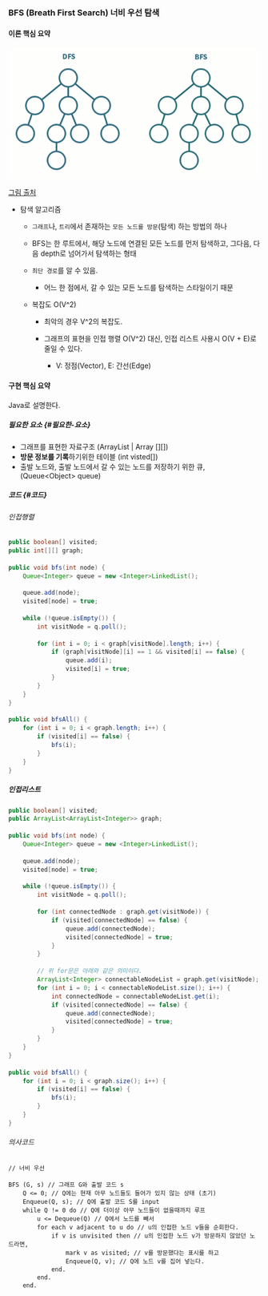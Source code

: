 ### BFS \(Breath First Search\) 너비 우선 탐색

#### 이론 핵심 요약

![](/assets/dfs-bfs.gif)

[그림 출처](https://namu.wiki/w/BFS)

* 탐색 알고리즘

  * `그래프`나, `트리`에서 존재하는 `모든 노드를 방문`\(탐색\) 하는 방법의 하나
  * BFS는 한 루트에서, 해당 노드에 연결된 모든 노드를 먼저 탐색하고, 그다음, 다음 depth로 넘어가서 탐색하는 형태
  * `최단 경로`를 알 수 있음.
    * 어느 한 점에서, 갈 수 있는 모든 노드를 탐색하는 스타일이기 때문
  * 복잡도 O\(V^2\)

    * 최악의 경우 V^2의 복잡도.

    * 그래프의 표현을 인접 행렬 O\(V^2\) 대신, 인접 리스트 사용시 O\(V + E\)로 줄일 수 있다.

      * V: 정점\(Vector\), E: 간선\(Edge\)

#### 구현 핵심 요약

Java로 설명한다.

##### 필요한 요소 {#필요한-요소}

* 그래프를 표현한 자료구조 \(ArrayList \| Array \[\]\[\]\)
* **방문 정보를 기록**하기위한 테이블 \(int visted\[\]\)
* 출발 노드와, 출발 노드에서 갈 수 있는 노드를 저장하기 위한 큐, \(Queue&lt;Object&gt; queue\)

##### 코드 {#코드}

###### 인접행렬

```java
public boolean[] visited;
public int[][] graph;

public void bfs(int node) {
    Queue<Integer> queue = new <Integer>LinkedList();

    queue.add(node);
    visited[node] = true;

    while (!queue.isEmpty()) {
        int visitNode = q.poll();

        for (int i = 0; i < graph[visitNode].length; i++) {
            if (graph[visitNode][i] == 1 && visited[i] == false) {
                queue.add(i);
                visited[i] = true;
            }
        }
    }
}

public void bfsAll() {
    for (int i = 0; i < graph.length; i++) {
        if (visited[i] == false) {
            bfs(i);
        }
    }
}
```

##### 인접리스트

```java
public boolean[] visited;
public ArrayList<ArrayList<Integer>> graph;

public void bfs(int node) {
    Queue<Integer> queue = new <Integer>LinkedList();

    queue.add(node);
    visited[node] = true;

    while (!queue.isEmpty()) {
        int visitNode = q.poll();

        for (int connectedNode : graph.get(visitNode)) {
            if (visited[connectedNode] == false) {
                queue.add(connectedNode);
                visited[connectedNode] = true;
            }
        }

        // 위 for문은 아래와 같은 의미이다.
        ArrayList<Integer> connectableNodeList = graph.get(visitNode);
        for (int i = 0; i < connectableNodeList.size(); i++) {
            int connectedNode = connectableNodeList.get(i);
            if (visited[connectedNode] == false) {
                queue.add(connectedNode);
                visited[connectedNode] = true;
            }
        }
    }
}

public void bfsAll() {
    for (int i = 0; i < graph.size(); i++) {
        if (visited[i] == false) {
            bfs(i);
        }
    }
}
```

###### 의사코드

```
// 너비 우선

BFS (G, s) // 그래프 G와 출발 코드 s
    Q <= 0; // Q에는 현재 아무 노드들도 들어가 있지 않는 상태 (초기)
    Enqueue(Q, s); // Q에 출발 코드 S를 input
    while Q != 0 do // Q에 더이상 아무 노드들이 없을때까지 루프
        u <= Dequeue(Q) // Q에서 노드를 빼서
        for each v adjacent to u do // u의 인접한 노드 v들을 순회한다.
            if v is unvisited then // u의 인접한 노드 v가 방문하지 않았던 노드라면,
                mark v as visited; // v를 방문했다는 표시를 하고
                Enqueue(Q, v); // Q에 노드 v를 집어 넣는다.
            end.
        end.
    end.
```



